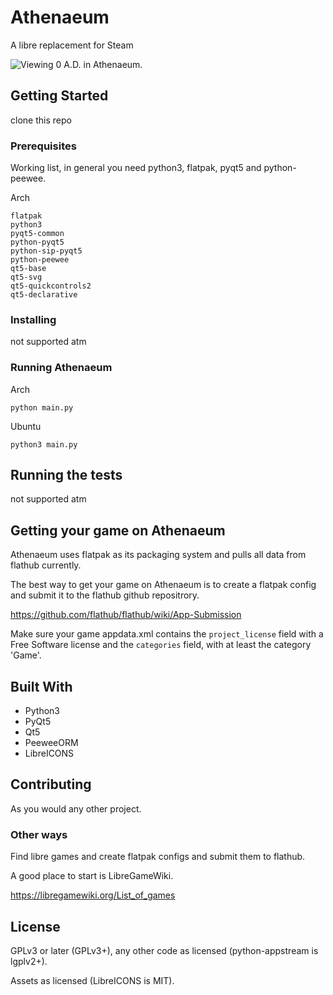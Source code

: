 # Athenaeum

A libre replacement for Steam

![Viewing 0 A.D. in Athenaeum.](https://matrix.org/_matrix/media/v1/download/matrix.org/rcSvHcbxTbTqmJOlMWRZGpYc)

## Getting Started

clone this repo

### Prerequisites

Working list, in general you need python3, flatpak, pyqt5 and python-peewee.

Arch

```
flatpak
python3
pyqt5-common
python-pyqt5
python-sip-pyqt5
python-peewee
qt5-base
qt5-svg
qt5-quickcontrols2
qt5-declarative
```

### Installing

not supported atm

### Running Athenaeum

Arch

```
python main.py
```

Ubuntu

```
python3 main.py
```

## Running the tests

not supported atm

## Getting your game on Athenaeum

Athenaeum uses flatpak as its packaging system and pulls all data from flathub currently.

The best way to get your game on Athenaeum is to create a flatpak config and submit it to the flathub github repositrory.

https://github.com/flathub/flathub/wiki/App-Submission

Make sure your game appdata.xml contains the `project_license` field with a Free Software license and the `categories` field, with at least the category 'Game'.

## Built With

* Python3
* PyQt5
* Qt5
* PeeweeORM
* LibreICONS

## Contributing

As you would any other project.

### Other ways

Find libre games and create flatpak configs and submit them to flathub.

A good place to start is LibreGameWiki.

https://libregamewiki.org/List_of_games

## License

GPLv3 or later (GPLv3+), any other code as licensed (python-appstream is lgplv2+).

Assets as licensed (LibreICONS is MIT).
